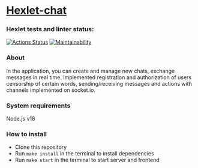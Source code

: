 # [Hexlet-chat](https://chat-hk1q.onrender.com)

### Hexlet tests and linter status:
[![Actions Status](https://github.com/Ledchig/frontend-project-12/workflows/hexlet-check/badge.svg)](https://github.com/Ledchig/frontend-project-12/actions)
[![Maintainability](https://api.codeclimate.com/v1/badges/7ab381c9c804ce66b9e1/maintainability)](https://codeclimate.com/github/Ledchig/frontend-project-12/maintainability)

### About
In the application, you can create and manage new chats, exchange messages in real time. Implemented registration and authorization of users censorship of certain words, sending/receiving messages and actions with channels implemented on socket.io.
### System requirements
Node.js v18

### How to install
- Clone this repository
- Run `make install` in the terminal to install dependencies
- Run `make start` in the terminal to start server and frontend
